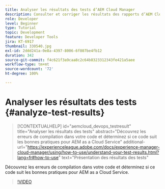 ```yaml
---
title: Analyser les résultats des tests d’AEM Cloud Manager
description: Consulter et corriger les résultats des rapports d’AEM Cloud Manager
role: Developer
level: Beginner
type: Tutorial
topic: Development
feature: Developer Tools
jira: KT-6917
thumbnail: 330540.jpg
exl-id: 2ddd241a-0e8a-4397-8006-6f807be4fb12
duration: 342
source-git-commit: f4c621f3a9caa8c2c64b8323312343fe421a5aee
workflow-type: tm+mt
source-wordcount: '72'
ht-degree: 100%

---
```


# Analyser les résultats des tests {#analyze-test-results}

>[!CONTEXTUALHELP]
>id="aemcloud_devops_testresult"
>title="Analyser les résultats des tests"
>abstract="Découvrez les erreurs de compilation dans votre code et déterminez si ce code suit les bonnes pratiques pour AEM as a Cloud Service"
>additional-url="https://experienceleague.adobe.com/docs/experience-manager-cloud-manager/using/how-to-use/understand-your-test-results.html?lang=fr#how-to-use" text="Présentation des résultats des tests"

Découvrez les erreurs de compilation dans votre code et déterminez si ce code suit les bonnes pratiques pour AEM as a Cloud Service.

>[!VIDEO](https://video.tv.adobe.com/v/330540?quality=12&learn=on)
